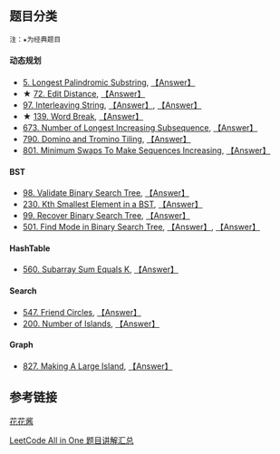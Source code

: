 ## 题目分类
`注：★为经典题目`

#### 动态规划
  * [5. Longest Palindromic Substring](https://leetcode.com/problems/longest-palindromic-substring/), [【Answer】](http://www.cnblogs.com/grandyang/p/4257740.html)
  * ★ [72. Edit Distance](https://leetcode.com/problems/edit-distance/), [【Answer】](http://zxi.mytechroad.com/blog/dynamic-programming/leetcode-72-edit-distance/)
  * [97. Interleaving String](https://leetcode.com/problems/interleaving-string/), [【Answer】](https://blog.csdn.net/sxingming/article/details/51615358), [【Answer】](https://www.cnblogs.com/grandyang/p/4298664.html)
  * ★ [139. Word Break](https://leetcode.com/problems/word-break/), [【Answer】](http://www.cnblogs.com/grandyang/p/4464476.html)
  * [673. Number of Longest Increasing Subsequence](https://leetcode.com/problems/number-of-longest-increasing-subsequence/), [【Answer】](https://zxi.mytechroad.com/blog/dynamic-programming/leetcode-673-number-of-longest-increasing-subsequence/)
  * [790. Domino and Tromino Tiling](https://leetcode.com/problems/domino-and-tromino-tiling/), [【Answer】](https://zxi.mytechroad.com/blog/dynamic-programming/leetcode-790-domino-and-tromino-tiling/)
  * [801. Minimum Swaps To Make Sequences Increasing](https://leetcode.com/problems/minimum-swaps-to-make-sequences-increasing/), [【Answer】](https://zxi.mytechroad.com/blog/dynamic-programming/leetcode-801-minimum-swaps-to-make-sequences-increasing/)
  
#### BST

  * [98. Validate Binary Search Tree](https://leetcode.com/problems/validate-binary-search-tree/), [【Answer】](https://zxi.mytechroad.com/blog/tree/leetcode-98-validate-binary-search-tree/)
  * [230. Kth Smallest Element in a BST](https://leetcode.com/problems/kth-smallest-element-in-a-bst/), [【Answer】](http://www.cnblogs.com/grandyang/p/4620012.html)
  * [99. Recover Binary Search Tree](https://leetcode.com/problems/recover-binary-search-tree/), [【Answer】](http://www.cnblogs.com/grandyang/p/4298069.html)
  * [501. Find Mode in Binary Search Tree](https://leetcode.com/problems/find-mode-in-binary-search-tree/), [【Answer】](https://zxi.mytechroad.com/blog/tree/leetcode-501-find-mode-in-binary-search-tree/), [【Answer】](http://www.cnblogs.com/grandyang/p/6436150.html)

#### HashTable
  * [560. Subarray Sum Equals K](https://leetcode.com/problems/subarray-sum-equals-k/), [【Answer】](http://zxi.mytechroad.com/blog/hashtable/leetcode-560-subarray-sum-equals-k/)

#### Search
  * [547. Friend Circles](https://leetcode.com/problems/friend-circles/), [【Answer】](https://zxi.mytechroad.com/blog/graph/leetcode-547-friend-circles/)
  * [200. Number of Islands](https://leetcode.com/problems/number-of-islands/), [【Answer】](https://zxi.mytechroad.com/blog/searching/leetcode-200-number-of-islands/)

#### Graph
  * [827. Making A Large Island](https://leetcode.com/problems/making-a-large-island/), [【Answer】](https://zxi.mytechroad.com/blog/graph/leetcode-827-making-a-large-island/)
  
## 参考链接

[花花酱](https://zxi.mytechroad.com/blog/)

[LeetCode All in One 题目讲解汇总](http://www.cnblogs.com/grandyang/p/4606334.html#!comments)
